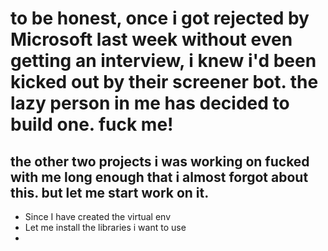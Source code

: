 # to be honest, once i got rejected by Microsoft last week without even getting an interview, i knew i'd been kicked out by their screener bot. the lazy person in me has decided to build one. fuck me!
## the other two projects i was working on fucked with me long enough that i almost forgot about this. but let me start work on it.



- Since I have created the virtual env
- Let me install the libraries i want to use
- 